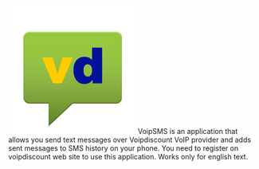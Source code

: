 ![logo](img/icon_256.png)
VoipSMS is an application that allows you send text messages over Voipdiscount VoIP provider and adds sent messages to SMS history on your phone. You need to register on voipdiscount web site to use this application.
Works only for english text.